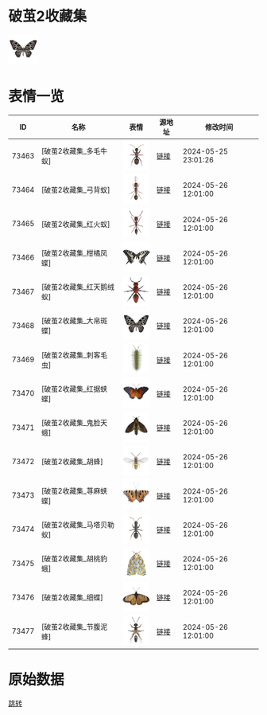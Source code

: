 # 破茧2收藏集

<img src="./cover.png" height="60" alt="cover" />

# 表情一览

|ID|名称|表情|源地址|修改时间|
|----|----|----|----|----|
|73463|[破茧2收藏集_多毛牛蚁]|<img src="./pic/073463_%5B破茧2收藏集_多毛牛蚁%5D.png" height="60" alt="多毛牛蚁"/>|[链接](https://i0.hdslb.com/bfs/garb/f556686319d84552684bd7accfa45788b4bb4071.png)|2024-05-25 23:01:26|
|73464|[破茧2收藏集_弓背蚁]|<img src="./pic/073464_%5B破茧2收藏集_弓背蚁%5D.png" height="60" alt="弓背蚁"/>|[链接](https://i0.hdslb.com/bfs/garb/35019091649d6370a6e8d8ec0170f6c26c3e9a08.png)|2024-05-26 12:01:00|
|73465|[破茧2收藏集_红火蚁]|<img src="./pic/073465_%5B破茧2收藏集_红火蚁%5D.png" height="60" alt="红火蚁"/>|[链接](https://i0.hdslb.com/bfs/garb/26ed255bb886d85672197aee1e74c07c948ceaf4.png)|2024-05-26 12:01:00|
|73466|[破茧2收藏集_柑橘凤蝶]|<img src="./pic/073466_%5B破茧2收藏集_柑橘凤蝶%5D.png" height="60" alt="柑橘凤蝶"/>|[链接](https://i0.hdslb.com/bfs/garb/01e40dcabf5f2d3f0cbcc199f32e12826309ec0d.png)|2024-05-26 12:01:00|
|73467|[破茧2收藏集_红天鹅绒蚁]|<img src="./pic/073467_%5B破茧2收藏集_红天鹅绒蚁%5D.png" height="60" alt="红天鹅绒蚁"/>|[链接](https://i0.hdslb.com/bfs/garb/5c36911ad5ca8d10d8057a173fa337b2e45133f3.png)|2024-05-26 12:01:00|
|73468|[破茧2收藏集_大帛斑蝶]|<img src="./pic/073468_%5B破茧2收藏集_大帛斑蝶%5D.png" height="60" alt="大帛斑蝶"/>|[链接](https://i0.hdslb.com/bfs/garb/a137f84928a7b28be55c4a3dac04229701d813db.png)|2024-05-26 12:01:00|
|73469|[破茧2收藏集_刺客毛虫]|<img src="./pic/073469_%5B破茧2收藏集_刺客毛虫%5D.png" height="60" alt="刺客毛虫"/>|[链接](https://i0.hdslb.com/bfs/garb/df36a39a8d23e018ab07efdfd83adaa0553954c9.png)|2024-05-26 12:01:00|
|73470|[破茧2收藏集_红据蛱蝶]|<img src="./pic/073470_%5B破茧2收藏集_红据蛱蝶%5D.png" height="60" alt="红据蛱蝶"/>|[链接](https://i0.hdslb.com/bfs/garb/21a0b32b829b1952733030ba158a7da95991d4b8.png)|2024-05-26 12:01:00|
|73471|[破茧2收藏集_鬼脸天蛾]|<img src="./pic/073471_%5B破茧2收藏集_鬼脸天蛾%5D.png" height="60" alt="鬼脸天蛾"/>|[链接](https://i0.hdslb.com/bfs/garb/ac9a2488991d737932ac97ded1340dcb96c0e234.png)|2024-05-26 12:01:00|
|73472|[破茧2收藏集_胡蜂]|<img src="./pic/073472_%5B破茧2收藏集_胡蜂%5D.png" height="60" alt="胡蜂"/>|[链接](https://i0.hdslb.com/bfs/garb/60c155c6823ead65f10717bfb549bccf5e730be0.png)|2024-05-26 12:01:00|
|73473|[破茧2收藏集_荨麻蛱蝶]|<img src="./pic/073473_%5B破茧2收藏集_荨麻蛱蝶%5D.png" height="60" alt="荨麻蛱蝶"/>|[链接](https://i0.hdslb.com/bfs/garb/763bb1842bb5a06c363945c1c211a5dfe446de8d.png)|2024-05-26 12:01:00|
|73474|[破茧2收藏集_马塔贝勒蚁]|<img src="./pic/073474_%5B破茧2收藏集_马塔贝勒蚁%5D.png" height="60" alt="马塔贝勒蚁"/>|[链接](https://i0.hdslb.com/bfs/garb/34c4bb379afce1a854bedd6da43fcad779d62837.png)|2024-05-26 12:01:00|
|73475|[破茧2收藏集_胡桃豹蛾]|<img src="./pic/073475_%5B破茧2收藏集_胡桃豹蛾%5D.png" height="60" alt="胡桃豹蛾"/>|[链接](https://i0.hdslb.com/bfs/garb/c5ece54ea0bfc0a3c3a6da25361f65f6e0fc821d.png)|2024-05-26 12:01:00|
|73476|[破茧2收藏集_细蝶]|<img src="./pic/073476_%5B破茧2收藏集_细蝶%5D.png" height="60" alt="细蝶"/>|[链接](https://i0.hdslb.com/bfs/garb/ca188e789359d14e326d406cdb3560f23d2f048b.png)|2024-05-26 12:01:00|
|73477|[破茧2收藏集_节腹泥蜂]|<img src="./pic/073477_%5B破茧2收藏集_节腹泥蜂%5D.png" height="60" alt="节腹泥蜂"/>|[链接](https://i0.hdslb.com/bfs/garb/a0e2959f892bcedd4dc119ffb8867eef2f7f0fd1.png)|2024-05-26 12:01:00|

# 原始数据

[跳转](./raw.json)

